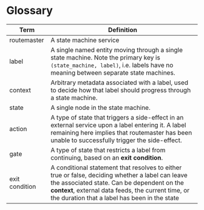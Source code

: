 # Glossary

|Term|Definition|
|---|---|
|routemaster|A state machine service|
|label|A single named entity moving through a single state machine. Note the primary key is `(state_machine, label)`, i.e. labels have no meaning between separate state machines.|
|context|Arbitrary metadata associated with a label, used to decide how that label should progress through a state machine.|
|state|A single node in the state machine.|
|action|A type of state that triggers a side-effect in an external service upon a label entering it. A label remaining here implies that routemaster has been unable to successfully trigger the side-effect.|
|gate|A type of state that restricts a label from continuing, based on an **exit condition**.|
|exit condition|A conditional statement that resolves to either true or false, deciding whether a label can leave the associated state. Can be dependent on the **context**, external data feeds, the current time, or the duration that a label has been in the state|